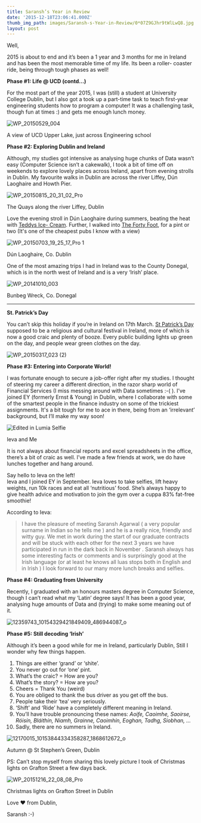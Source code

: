 ```yaml
---
title: Saransh’s Year in Review
date: '2015-12-18T23:06:41.000Z'
thumb_img_path: images/Saransh-s-Year-in-Review/0*07Z9GJhr9tWlLwQ8.jpg
layout: post
---
```

Well,

2015 is about to end and it’s been a 1 year and 3 months for me in Ireland and has been the most memorable time of my life. Its been a roller- coaster ride, being through tough phases as well!

**Phase #1: Life @ UCD (contd…)**

For the most part of the year 2015, I was (still) a student at University College Dublin, but I also got a took up a part-time task to teach first-year engineering students how to program a computer! It was a challenging task, though fun at times :) and gets me enough lunch money.

![WP_20150529_004](/images/Saransh-s-Year-in-Review/0*07Z9GJhr9tWlLwQ8.jpg)

<figcaption>A view of UCD Upper Lake, just across Engineering school</figcaption>

**Phase #2: Exploring Dublin and Ireland**

Although, my studies got intensive as analysing huge chunks of Data wasn’t easy (Computer Science isn’t a cakewalk), I took a bit of time off on weekends to explore lovely places across Ireland, apart from evening strolls in Dublin. My favourite walks in Dublin are across the river Liffey, Dún Laoghaire and Howth Pier.

![WP_20150815_20_31_02_Pro](/images/Saransh-s-Year-in-Review/0*-kKVVnubvGEaqk7-.jpg)

<figcaption>The Quays along the river Liffey,&nbsp;Dublin</figcaption>

Love the evening stroll in Dún Laoghaire during summers, beating the heat with [Teddys Ice- Cream](http://www.teddys.ie/). Further, I walked into [The Forty Foot](https://www.jdwetherspoon.com/pubs), for a pint or two (It's one of the cheapest pubs I know with a view)

![WP_20150703_19_25_17_Pro 1](/images/Saransh-s-Year-in-Review/0*utwDWg2iBrFovxHh.jpg)

<figcaption>Dún Laoghaire, Co.&nbsp;Dublin</figcaption>

One of the most amazing trips I had in Ireland was to the County Donegal, which is in the north west of Ireland and is a very ‘Irish’ place.

![WP_20141010_003](/images/Saransh-s-Year-in-Review/0*RPsmkDthk6nN0SH5.jpg)

<figcaption>Bunbeg Wreck, Co.&nbsp;Donegal</figcaption>

* * *

**St. Patrick’s Day**

You can’t skip this holiday if you’re in Ireland on 17th March. [St Patrick’s Day](http://www.stpatricksfestival.ie/) supposed to be a religious and cultural festival in Ireland, more of which is now a good craic and plenty of booze. Every public building lights up green on the day, and people wear green clothes on the day.

![WP_20150317_023 (2)](/images/Saransh-s-Year-in-Review/0*Ukqay5TZBXHfTsaP.jpg)

**Phase #3: Entering into Corporate World!**

I was fortunate enough to secure a job-offer right after my studies. I thought of steering my career a different direction, in the razor sharp world of Financial Services (I miss messing around with Data sometimes :-( ). I’ve joined EY (formerly Ernst & Young) in Dublin, where I collaborate with some of the smartest people in the finance industry on some of the trickiest assignments. It's a bit tough for me to ace in there, being from an ‘irrelevant’ background, but I’ll make my way soon!

![Edited in Lumia Selfie](/images/Saransh-s-Year-in-Review/0*OPvNDL1dKgl8tgJF..jpg)

<figcaption>Ieva and&nbsp;Me</figcaption>

It is not always about financial reports and excel spreadsheets in the office, there’s a bit of craic as well. I’ve made a few friends at work, we do have lunches together and hang around.

Say hello to Ieva on the left!  
Ieva and I joined EY in September. Ieva loves to take selfies, lift heavy weights, run 10k races and eat all ‘nutritious’ food. She’s always happy to give health advice and motivation to join the gym over a cuppa 83% fat-free smoothie!

According to Ieva:

> I have the pleasure of meeting Saransh Agarwal ( a very popular surname in Indian so he tells me ) and he is a really nice, friendly and witty guy. We met in work during the start of our graduate contracts and will be stuck with each other for the next 3 years we have participated in run in the dark back in November . Saransh always has some interesting facts or comments and is surprisingly good at the Irish language (or at least he knows all luas stops both in English and in Irish ) I look forward to our many more lunch breaks and selfies.

**Phase #4: Graduating from University**

Recently, I graduated with an honours masters degree in Computer Science, though I can’t read what my ‘Latin’ degree says! It has been a good year, analysing huge amounts of Data and (trying) to make some meaning out of it.

![12359743_10154329421849409_486944087_o](/images/Saransh-s-Year-in-Review/0*ljJ7HDi0IgLtRA8h.jpg)

**Phase #5: Still decoding ‘Irish’**

Although it’s been a good while for me in Ireland, particularly Dublin, Still I wonder why few things happen.

1.  Things are either ‘grand’ or ‘shite’.
2.  You never go out for ‘one’ pint.
3.  What’s the craic? = How are you?
4.  What’s the story? = How are you?
5.  Cheers = Thank You (weird)
6.  You are obliged to thank the bus driver as you get off the bus.
7.  People take their ‘tea’ very seriously.
8.  ‘Shift’ and ‘Ride’ have a completely different meaning in Ireland.
9.  You’ll have trouble pronouncing these names: *Aoife, Caoimhe, Saoirse, Róisín, Bláithín, Niamh, Grainne, Caoimhín, Eoghan, Tadhg, Siobhan, …*
10.  Sadly, there are no summers in Ireland.

![12170015_10153844334358287_1868612672_o](/images/Saransh-s-Year-in-Review/0*EmXVtInjPw-x0cbu.jpg)

<figcaption>Autumn @ St Stephen’s Green,&nbsp;Dublin</figcaption>

PS: Can’t stop myself from sharing this lovely picture I took of Christmas lights on Grafton Street a few days back.

![WP_20151216_22_08_08_Pro](/images/Saransh-s-Year-in-Review/0*Hew-ItyF36vYV2eY.jpg)

<figcaption>Christmas lights on Grafton Street in&nbsp;Dublin</figcaption>

Love ❤ from Dublin,

Saransh :-)
